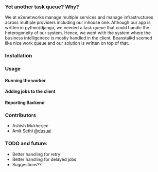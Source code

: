 ### Yet another task queue? Why?

We at e2enetworks manage multiple services and manage infrastructures across multiple providers including our inhouse one. Although our app is written in python/django, we needed a task queue that could handle the heterogeneity of our system. Hence, we went with the system where the business intelligenece is mostly handled in the client. Beanstalkd seemed like nice work queue and our solution is written on top of that.


### Installation




### Usage

#### Running the worker

#### Adding jobs to the client



#### Reporting Backend



### Contributors

- Ashish Mukherjee
- Amit Sethi [@dusual](https://github.com/dusual)


### TODO and future:

- Better handling for retry
- Better handling for delayed jobs
- Suggestions??

